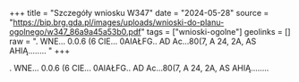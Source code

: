 +++
title = "Szczegóły wniosku W347"
date = "2024-05-28"
source = "https://bip.brg.gda.pl/images/uploads/wnioski-do-planu-ogolnego/w347_86a9a45a53b0.pdf"
tags = ["wnioski-ogolne"]
geolinks = []
raw = ". WNE... 0.0.6 (6 CIE... 0AIAŁFG.. AD Ac...80(7, A 24, 2A, AS AHIĄ........ "
+++

. WNE... 0.0.6 (6 CIE... 0AIAŁFG.. AD Ac...80(7, A 24, 2A, AS AHIĄ........



